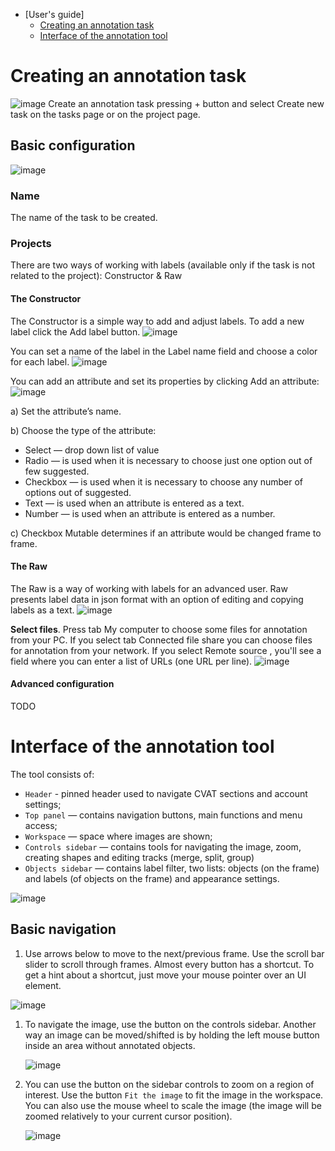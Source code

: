 - [User's guide]
    - [Creating an annotation task](#creating-an-annotation-task)
    - [Interface of the annotation tool](#interface-of-the-annotation-tool)

# Creating an annotation task
![image](https://user-images.githubusercontent.com/35894891/166926067-d6a6dc51-a73a-4ba3-bfea-e55b0e0a7bbe.png)
Create an annotation task pressing + button and select Create new task on the tasks page or on the project page.

## Basic configuration
![image](https://user-images.githubusercontent.com/35894891/166926907-bcf56a06-0db6-4327-9eec-e2183b895be3.png)
### Name
The name of the task to be created.

### Projects
There are two ways of working with labels (available only if the task is not related to the project): Constructor & Raw

#### The Constructor
The Constructor is a simple way to add and adjust labels. To add a new label click the Add label button.
![image](https://user-images.githubusercontent.com/35894891/166927448-85f2fbb9-6148-4271-90ba-2ad3446345c6.png)

You can set a name of the label in the Label name field and choose a color for each label.
![image](https://user-images.githubusercontent.com/35894891/166933036-ef249177-1d44-4d1b-91eb-5aacc5bc3eef.png)

You can add an attribute and set its properties by clicking Add an attribute:
![image](https://user-images.githubusercontent.com/35894891/166932845-ed4a0c97-b2a6-4dab-82a9-cc48291f0353.png)

a) Set the attribute’s name.

b) Choose the type of the attribute:
* Select — drop down list of value
* Radio — is used when it is necessary to choose just one option out of few suggested.
* Checkbox — is used when it is necessary to choose any number of options out of suggested.
* Text — is used when an attribute is entered as a text.
* Number — is used when an attribute is entered as a number.

c) Checkbox Mutable determines if an attribute would be changed frame to frame.

#### The Raw
The Raw is a way of working with labels for an advanced user. Raw presents label data in json format with an option of editing and copying labels as a text. 
![image](https://user-images.githubusercontent.com/35894891/170944919-05f7dd28-f493-467f-80b2-67f19796d573.png)

<b>Select files</b>. Press tab My computer to choose some files for annotation from your PC. If you select tab Connected file share you can choose files for annotation from your network. If you select Remote source , you'll see a field where you can enter a list of URLs (one URL per line).
![image](https://user-images.githubusercontent.com/35894891/170945341-c233d305-aa03-4a36-a1e3-d0eae481b7a6.png)

#### Advanced configuration
TODO

# Interface of the annotation tool
The tool consists of:
- ``Header`` -  pinned header used to navigate CVAT sections and account settings;
- ``Top panel`` — contains navigation buttons, main functions and menu access;
- ``Workspace`` — space where images are shown;
- ``Controls sidebar`` — contains tools for navigating the image, zoom,
  creating shapes and editing tracks (merge, split, group)
- ``Objects sidebar`` — contains label filter, two lists:
  objects (on the frame) and labels (of objects on the frame) and appearance settings.
  
![image](https://user-images.githubusercontent.com/35894891/170956833-7f249399-62db-4334-b072-543f8731b265.png)

## Basic navigation

1.  Use arrows below to move to the next/previous frame.
    Use the scroll bar slider to scroll through frames.
    Almost every button has a shortcut.
    To get a hint about a shortcut, just move your mouse pointer over an UI element.

   ![image](https://user-images.githubusercontent.com/35894891/170958991-efd8090e-ad52-40d2-9f86-47d93b37b6bb.png)

1.  To navigate the image, use the button on the controls sidebar.
    Another way an image can be moved/shifted is by holding the left mouse button inside
    an area without annotated objects.

    ![image](https://user-images.githubusercontent.com/35894891/170959056-e89dfe25-dc99-4e2c-9634-9f58c97c46d1.png)

1.  You can use the button on the sidebar controls to zoom on a region of interest.
    Use the button ``Fit the image`` to fit the image in the workspace.
    You can also use the mouse wheel to scale the image
    (the image will be zoomed relatively to your current cursor position).

    ![image](https://user-images.githubusercontent.com/35894891/170959093-1b577a9a-9922-4782-baf3-b2214719d818.png)




